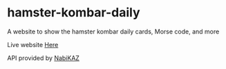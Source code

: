 # hamster-kombar-daily
A website to show the hamster kombar daily cards, Morse code, and more

Live website [Here](https://karo-yousefi.github.io/hamster-kombat-daily/)

API provided by [NabiKAZ](https://github.com/NabiKAZ/HamsterKombat-API)
